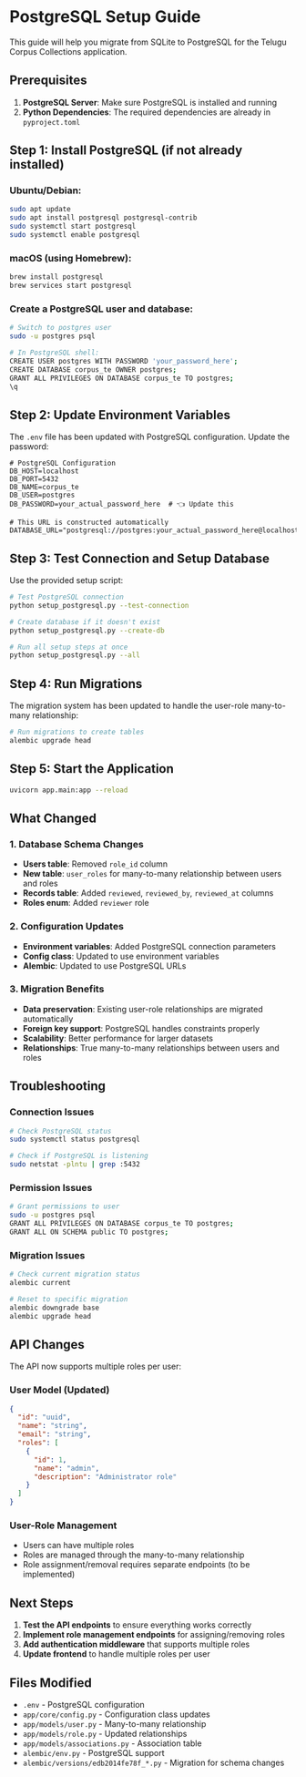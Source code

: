 # PostgreSQL Setup Guide

This guide will help you migrate from SQLite to PostgreSQL for the Telugu Corpus Collections application.

## Prerequisites

1. **PostgreSQL Server**: Make sure PostgreSQL is installed and running
2. **Python Dependencies**: The required dependencies are already in `pyproject.toml`

## Step 1: Install PostgreSQL (if not already installed)

### Ubuntu/Debian:
```bash
sudo apt update
sudo apt install postgresql postgresql-contrib
sudo systemctl start postgresql
sudo systemctl enable postgresql
```

### macOS (using Homebrew):
```bash
brew install postgresql
brew services start postgresql
```

### Create a PostgreSQL user and database:
```bash
# Switch to postgres user
sudo -u postgres psql

# In PostgreSQL shell:
CREATE USER postgres WITH PASSWORD 'your_password_here';
CREATE DATABASE corpus_te OWNER postgres;
GRANT ALL PRIVILEGES ON DATABASE corpus_te TO postgres;
\q
```

## Step 2: Update Environment Variables

The `.env` file has been updated with PostgreSQL configuration. Update the password:

```env
# PostgreSQL Configuration
DB_HOST=localhost
DB_PORT=5432
DB_NAME=corpus_te
DB_USER=postgres
DB_PASSWORD=your_actual_password_here  # 👈 Update this

# This URL is constructed automatically
DATABASE_URL="postgresql://postgres:your_actual_password_here@localhost:5432/corpus_te"
```

## Step 3: Test Connection and Setup Database

Use the provided setup script:

```bash
# Test PostgreSQL connection
python setup_postgresql.py --test-connection

# Create database if it doesn't exist
python setup_postgresql.py --create-db

# Run all setup steps at once
python setup_postgresql.py --all
```

## Step 4: Run Migrations

The migration system has been updated to handle the user-role many-to-many relationship:

```bash
# Run migrations to create tables
alembic upgrade head
```

## Step 5: Start the Application

```bash
uvicorn app.main:app --reload
```

## What Changed

### 1. Database Schema Changes
- **Users table**: Removed `role_id` column
- **New table**: `user_roles` for many-to-many relationship between users and roles
- **Records table**: Added `reviewed`, `reviewed_by`, `reviewed_at` columns
- **Roles enum**: Added `reviewer` role

### 2. Configuration Updates
- **Environment variables**: Added PostgreSQL connection parameters
- **Config class**: Updated to use environment variables
- **Alembic**: Updated to use PostgreSQL URLs

### 3. Migration Benefits
- **Data preservation**: Existing user-role relationships are migrated automatically
- **Foreign key support**: PostgreSQL handles constraints properly
- **Scalability**: Better performance for larger datasets
- **Relationships**: True many-to-many relationships between users and roles

## Troubleshooting

### Connection Issues
```bash
# Check PostgreSQL status
sudo systemctl status postgresql

# Check if PostgreSQL is listening
sudo netstat -plntu | grep :5432
```

### Permission Issues
```bash
# Grant permissions to user
sudo -u postgres psql
GRANT ALL PRIVILEGES ON DATABASE corpus_te TO postgres;
GRANT ALL ON SCHEMA public TO postgres;
```

### Migration Issues
```bash
# Check current migration status
alembic current

# Reset to specific migration
alembic downgrade base
alembic upgrade head
```

## API Changes

The API now supports multiple roles per user:

### User Model (Updated)
```json
{
  "id": "uuid",
  "name": "string",
  "email": "string",
  "roles": [
    {
      "id": 1,
      "name": "admin",
      "description": "Administrator role"
    }
  ]
}
```

### User-Role Management
- Users can have multiple roles
- Roles are managed through the many-to-many relationship
- Role assignment/removal requires separate endpoints (to be implemented)

## Next Steps

1. **Test the API endpoints** to ensure everything works correctly
2. **Implement role management endpoints** for assigning/removing roles
3. **Add authentication middleware** that supports multiple roles
4. **Update frontend** to handle multiple roles per user

## Files Modified

- `.env` - PostgreSQL configuration
- `app/core/config.py` - Configuration class updates
- `app/models/user.py` - Many-to-many relationship
- `app/models/role.py` - Updated relationships
- `app/models/associations.py` - Association table
- `alembic/env.py` - PostgreSQL support
- `alembic/versions/edb2014fe78f_*.py` - Migration for schema changes
